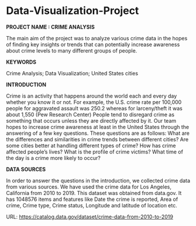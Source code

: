 # Data-Visualization-Project


**PROJECT NAME : CRIME ANALYSIS**

  The main aim of the project was to analyze various crime data in the hopes of finding key insights or trends that can potentially increase awareness about crime levels to many different groups of people. 

**KEYWORDS**

  Crime Analysis; Data Visualization; United States cities


**INTRODUCTION**

  Crime is an activity that happens around the world each and every day whether you know it or not. For example, the U.S. crime rate per 100,000 people for aggravated assault was 250.2 whereas for larceny/theft it was about 1,550 (Pew Research Center) People tend to disregard crime as something that occurs unless they are directly affected by it. Our team hopes to increase crime awareness at least in the United States through the answering of a few key questions. These questions are as follows:
  What are the differences and similarities in crime trends between different cities?
  Are some cities better at handling different types of crime?
  How has crime affected people’s lives?
  What is the profile of crime victims?
  What time of the day is a crime more likely to occur?
  
**DATA SOURCES**

  In order to answer the questions in the introduction, we collected crime data from various sources. We have used the crime data for Los Angeles, California from 2010 to 2019. This dataset was obtained from data.gov. It has 1048576 items and features like Date the crime is reported, Area of crime, Crime type, Crime status, Longitude and latitude of location etc.
  
  URL: https://catalog.data.gov/dataset/crime-data-from-2010-to-2019
  
  
